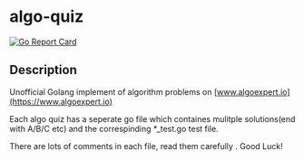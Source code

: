 # algo-quiz

[![Go Report Card](https://goreportcard.com/badge/github.com/datewu/mbdpay?style=flat-square)](https://goreportcard.com/report/github.com/datewu/mbdpay)

## Description

Unofficial Golang implement of algorithm problems on [www.algoexpert.io](https://www.algoexpert.io)

Each algo quiz has a seperate go file which containes mulitple solutions(end with A/B/C etc) and
the correspinding *_test.go test file.

There are lots of comments in each file, read them carefully .
Good Luck!

